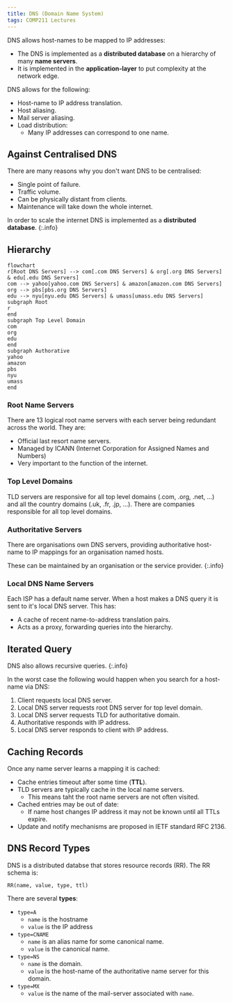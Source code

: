 ```yaml
---
title: DNS (Domain Name System)
tags: COMP211 Lectures
---
```

DNS allows host-names to be mapped to IP addresses:

* The DNS is implemented as a **distributed database** on a hierarchy of many **name servers**.
* It is implemented in the **application-layer** to put complexity at the network edge.

DNS allows for the following:

* Host-name to IP address translation.
* Host aliasing.
* Mail server aliasing.
* Load distribution:
	* Many IP addresses can correspond to one name.
	
## Against Centralised DNS
There are many reasons why you don't want DNS to be centralised:

* Single point of failure.
* Traffic volume.
* Can be physically distant from clients.
* Maintenance will take down the whole internet.

In order to scale the internet DNS is implemented as a **distributed database**.
{:.info}

## Hierarchy

```mermaid
flowchart
r[Root DNS Servers] --> com[.com DNS Servers] & org[.org DNS Servers] & edu[.edu DNS Servers]
com --> yahoo[yahoo.com DNS Servers] & amazon[amazon.com DNS Servers]
org --> pbs[pbs.org DNS Servers]
edu --> nyu[nyu.edu DNS Servers] & umass[umass.edu DNS Servers]
subgraph Root
r
end
subgraph Top Level Domain
com
org
edu
end
subgraph Authorative
yahoo
amazon
pbs
nyu
umass
end
```

### Root Name Servers
There are 13 logical root name servers with each server being redundant across the world. They are:

* Official last resort name servers.
* Managed by ICANN (Internet Corporation for Assigned Names and Numbers)
* Very important to the function of the internet.

### Top Level Domains
TLD servers are responsive for all top level domains (.com, .org, .net, ...) and all the country domains (.uk, .fr, .jp, ...). There are companies responsible for all top level domains.

### Authoritative Servers
There are organisations own DNS servers, providing authoritative host-name to IP mappings for an organisation named hosts.

These can be maintained by an organisation or the service provider.
{:.info}

### Local DNS Name Servers
Each ISP has a default name server. When a host makes a DNS query it is sent to it's local DNS server. This has:

* A cache of recent name-to-address translation pairs.
* Acts as a proxy, forwarding queries into the hierarchy.

## Iterated Query
DNS also allows recursive queries.
{:.info}

In the worst case the following would happen when you search for a host-name via DNS:

1. Client requests local DNS server.
1. Local DNS server requests root DNS server for top level domain.
1. Local DNS server requests TLD for authoritative domain.
1. Authoritative responds with IP address.
1. Local DNS server responds to client with IP address.

## Caching Records
Once any name server learns a mapping it is cached:

* Cache entries timeout after some time (**TTL**).
* TLD servers are typically cache in the local name servers.
	* This means taht the root name servers are not often visited.
* Cached entries may be out of date:
	* If name host changes IP address it may not be known until all TTLs expire.
* Update and notify mechanisms are proposed in IETF standard RFC 2136.

## DNS Record Types
DNS is a distributed databse that stores resource records (RR). The RR schema is:

```
RR(name, value, type, ttl)
```

There are several **types**:

* `type=A`
	* `name` is the hostname
	* `value` is the IP address
* `type=CNAME`
	* `name` is an alias name for some canonical name.
	* `value` is the canonical name.
* `type=NS`
	* `name` is the domain.
	* `value` is the host-name of the authoritative name server for this domain.
* `type=MX`
	* `value` is the name of the mail-server associated with `name`.